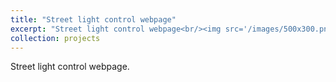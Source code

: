 ```yaml
---
title: "Street light control webpage"
excerpt: "Street light control webpage<br/><img src='/images/500x300.png'>"
collection: projects
---
```


Street light control webpage. 
